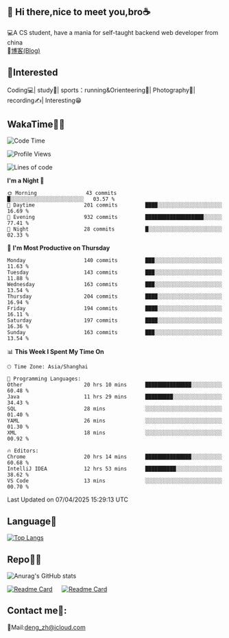 👋 Hi there,nice to meet you,bro☕
---
💻A CS student, have a mania for self-taught backend web developer from china   
📌[博客(Blog)](https://github.com/HealUP/MyBlog)

 <!-- waka-box start -->
 <!-- waka-box end -->
 
🧲**Interested**
--
Coding💻| study📖| sports：running&Orienteering🏃‍| Photography📸| recording✍️| Interesting😁

WakaTime👨‍💻
---
<!--START_SECTION:waka-->
![Code Time](http://img.shields.io/badge/Code%20Time-2%2C803%20hrs%2050%20mins-blue)

![Profile Views](http://img.shields.io/badge/Profile%20Views-0-blue)

![Lines of code](https://img.shields.io/badge/From%20Hello%20World%20I%27ve%20Written-205.1%20thousand%20lines%20of%20code-blue)

**I'm a Night 🦉** 

```text
🌞 Morning                43 commits          █░░░░░░░░░░░░░░░░░░░░░░░░   03.57 % 
🌆 Daytime                201 commits         ████░░░░░░░░░░░░░░░░░░░░░   16.69 % 
🌃 Evening                932 commits         ███████████████████░░░░░░   77.41 % 
🌙 Night                  28 commits          █░░░░░░░░░░░░░░░░░░░░░░░░   02.33 % 
```
📅 **I'm Most Productive on Thursday** 

```text
Monday                   140 commits         ███░░░░░░░░░░░░░░░░░░░░░░   11.63 % 
Tuesday                  143 commits         ███░░░░░░░░░░░░░░░░░░░░░░   11.88 % 
Wednesday                163 commits         ███░░░░░░░░░░░░░░░░░░░░░░   13.54 % 
Thursday                 204 commits         ████░░░░░░░░░░░░░░░░░░░░░   16.94 % 
Friday                   194 commits         ████░░░░░░░░░░░░░░░░░░░░░   16.11 % 
Saturday                 197 commits         ████░░░░░░░░░░░░░░░░░░░░░   16.36 % 
Sunday                   163 commits         ███░░░░░░░░░░░░░░░░░░░░░░   13.54 % 
```


📊 **This Week I Spent My Time On** 

```text
🕑︎ Time Zone: Asia/Shanghai

💬 Programming Languages: 
Other                    20 hrs 10 mins      ███████████████░░░░░░░░░░   60.48 % 
Java                     11 hrs 29 mins      █████████░░░░░░░░░░░░░░░░   34.43 % 
SQL                      28 mins             ░░░░░░░░░░░░░░░░░░░░░░░░░   01.40 % 
YAML                     26 mins             ░░░░░░░░░░░░░░░░░░░░░░░░░   01.30 % 
XML                      18 mins             ░░░░░░░░░░░░░░░░░░░░░░░░░   00.92 % 

🔥 Editors: 
Chrome                   20 hrs 14 mins      ███████████████░░░░░░░░░░   60.68 % 
IntelliJ IDEA            12 hrs 53 mins      ██████████░░░░░░░░░░░░░░░   38.62 % 
VS Code                  13 mins             ░░░░░░░░░░░░░░░░░░░░░░░░░   00.70 % 
```


 Last Updated on 07/04/2025 15:29:13 UTC
<!--END_SECTION:waka-->

Language🚀
---
[![Top Langs](https://github-readme-stats.vercel.app/api/top-langs/?username=HealUP&layout=compact&hide_border=true)](https://github.com/HealUP)

Repo🧑‍💻
---
![Anurag's GitHub stats](https://github-readme-stats.vercel.app/api?username=HealUP&count_private=true&show_icons=true&theme=gruvbox&hide_border=true) 

[![Readme Card](https://github-readme-stats.vercel.app/api/pin/?username=HealUP&repo=InternetEy&theme=transparent)](https://github.com/HealUP/InternetEy) &emsp;
[![Readme Card](https://github-readme-stats.vercel.app/api/pin/?username=HealUP&repo=CampusExperience&theme=transparent)](https://github.com/HealUP/CampusExperience)


Contact me📱:
---
📮Mail:deng_zh@icloud.com  
